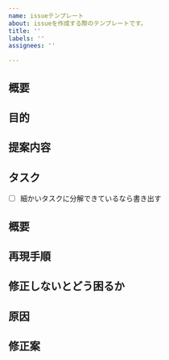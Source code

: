 ```yaml
---
name: issueテンプレート
about: issueを作成する際のテンプレートです。
title: ''
labels: ''
assignees: ''

---
```


<!-- あくまでテンプレートなので必ずしもすべての項目を埋めなくてよい -->
<!-- 要望 / 不具合、どちらか必要ないものは削除する -->

<!-- 要望のテンプレート -->
## 概要

## 目的

## 提案内容

## タスク
- [ ] 細かいタスクに分解できているなら書き出す

<!-- 不具合のテンプレート -->
## 概要

## 再現手順

## 修正しないとどう困るか

## 原因

## 修正案
